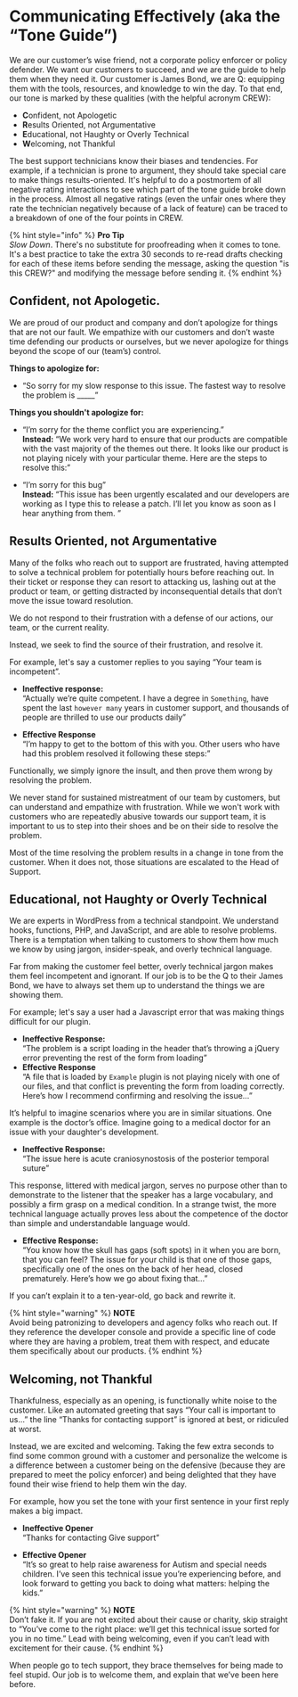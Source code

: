 # Communicating Effectively (aka the “Tone Guide”)

We are our customer’s wise friend, not a corporate policy enforcer or policy defender. We want our customers to succeed, and we are the guide to help them when they need it. Our customer is James Bond, we are Q: equipping them with the tools, resources, and knowledge to win the day. To that end, our tone is marked by these qualities (with the helpful acronym CREW):

* **C**onfident, not Apologetic
* **R**esults Oriented, not Argumentative
* **E**ducational, not Haughty or Overly Technical
* **W**elcoming, not Thankful

The best support technicians know their biases and tendencies. For example, if a technician is prone to argument, they should take special care to make things results-oriented. It's helpful to do a postmortem of all negative rating interactions to see which part of the tone guide broke down in the process. Almost all negative ratings (even the unfair ones where they rate the technician negatively because of a lack of feature) can be traced to a breakdown of one of the four points in CREW. 

{% hint style="info" %} **Pro Tip**  
_Slow Down_. There's no substitute for proofreading when it comes to tone. It's a best practice to take the extra 30 seconds to re-read drafts checking for each of these items before sending the message, asking the question "is this CREW?" and modifying the message before sending it. {% endhint %}
 
## Confident, not Apologetic.

We are proud of our product and company and don’t apologize for things that are not our fault. We empathize with our customers and don’t waste time defending our products or ourselves, but we never apologize for things beyond the scope of our (team’s) control.

**Things to apologize for:**

* “So sorry for my slow response to this issue. The fastest way to resolve the problem is _____”

**Things you shouldn't apologize for:**
* “I’m sorry for the theme conflict you are experiencing.”  
 **Instead:** “We work very hard to ensure that our products are compatible with the vast majority of the themes out there. It looks like our product is not playing nicely with your particular theme. Here are the steps to resolve this:”
 
* “I’m sorry for this bug”  
**Instead:** 
“This issue has been urgently escalated and our developers are working as I type this to release a patch. I’ll let you know as soon as I hear anything from them. ”

## Results Oriented, not Argumentative

Many of the folks who reach out to support are frustrated, having attempted to solve a technical problem for potentially hours before reaching out. In their ticket or response they can resort to attacking us, lashing out at the product or team, or getting distracted by inconsequential details that don’t move the issue toward resolution.

We do not respond to their frustration with a defense of our actions, our team, or the current reality. 

Instead, we seek to find the source of their frustration, and resolve it. 

For example, let's say a customer replies to you saying “Your team is incompetent”.

* **Ineffective response:**  
“Actually we’re quite competent. I have a degree in `Something`, have spent the last `however many` years in customer support, and thousands of people are thrilled to use our products daily”
 
* **Effective Response**  
“I’m happy to get to the bottom of this with you. Other users who have had this problem resolved it following these steps:”

Functionally, we simply ignore the insult, and then prove them wrong by resolving the problem. 

We never stand for sustained mistreatment of our team by customers, but can understand and empathize with frustration. While we won't work with customers who are repeatedly abusive towards our support team, it is important to us to step into their shoes and be on their side to resolve the problem. 

Most of the time resolving the problem results in a change in tone from the customer. When it does not, those situations are escalated to the Head of Support. 

## Educational, not Haughty or Overly Technical

We are experts in WordPress from a technical standpoint. We understand hooks, functions, PHP, and JavaScript, and are able to resolve problems. There is a temptation when talking to customers to show them how much we know by using jargon, insider-speak, and overly technical language. 

Far from making the customer feel better, overly technical jargon makes them feel incompetent and ignorant. If our job is to be the Q to their James Bond, we have to always set them up to understand the things we are showing them. 

For example; let's say a user had a Javascript error that was making things difficult for our plugin.
* **Ineffective Response:**  
“The problem is a script loading in the header that’s throwing a jQuery error preventing the rest of the form from loading”
* **Effective Response**  
“A file that is loaded by `Example` plugin is not playing nicely with one of our files, and that conflict is preventing the form from loading correctly. Here’s how I recommend confirming and resolving the issue…”

It’s helpful to imagine scenarios where you are in similar situations. One example is the doctor’s office. Imagine going to a medical doctor for an issue with your daughter's development.

* **Ineffective Response:**  
“The issue here is acute craniosynostosis of the posterior temporal suture” 

This response, littered with medical jargon, serves no purpose other than to demonstrate to the listener that the speaker has a large vocabulary, and possibly a firm grasp on a medical condition. In a strange twist, the more technical language actually proves less about the competence of the doctor than simple and understandable language would.

* **Effective Response:**  
“You know how the skull has gaps (soft spots) in it when you are born, that you can feel? The issue for your child is that one of those gaps, specifically one of the ones on the back of her head, closed prematurely. Here’s how we go about fixing that...”

If you can’t explain it to a ten-year-old, go back and rewrite it. 

{% hint style="warning" %} **NOTE**  
 Avoid being patronizing to developers and agency folks who reach out. If they reference the developer console and provide a specific line of code where they are having a problem, treat them with respect, and educate them specifically about our products. {% endhint %}

## Welcoming, not Thankful

Thankfulness, especially as an opening, is functionally white noise to the customer. Like an automated greeting that says “Your call is important to us…” the line “Thanks for contacting support” is ignored at best, or ridiculed at worst.

Instead, we are excited and welcoming. Taking the few extra seconds to find some common ground with a customer and personalize the welcome is a difference between a customer being on the defensive (because they are prepared to meet the policy enforcer) and being delighted that they have found their wise friend to help them win the day.

For example, how you set the tone with your first sentence in your first reply makes a big impact. 

* **Ineffective Opener**  
“Thanks for contacting Give support”

* **Effective Opener**  
“It’s so great to help raise awareness for Autism and special needs children. I’ve seen this technical issue you’re experiencing before, and look forward to getting you back to doing what matters: helping the kids.” 

{% hint style="warning" %} **NOTE**  
 Don’t fake it. If you are not excited about their cause or charity, skip straight to “You’ve come to the right place: we’ll get this technical issue sorted for you in no time.” Lead with being welcoming, even if you can’t lead with excitement for their cause. {% endhint %}
 
When people go to tech support, they brace themselves for being made to feel stupid. Our job is to welcome them, and explain that we’ve been here before. 
